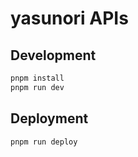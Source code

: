 # yasunori APIs

## Development

```sh
pnpm install
pnpm run dev
```

## Deployment

```sh
pnpm run deploy
```
